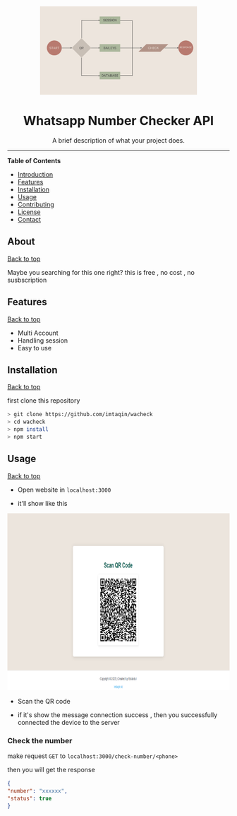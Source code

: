 
<p align="center">
  <img src="public/img/flow.png" alt="Your Logo" height="200"/>
</p>

<h1 align="center">Whatsapp Number Checker API</h1>

<p align="center">
  A brief description of what your project does.
</p>

<p align="center">
  <!-- You can add badges here if you like -->
</p>

---

**Table of Contents**
- [Introduction](#introduction)
- [Features](#features)
- [Installation](#installation)
- [Usage](#usage)
- [Contributing](#contributing)
- [License](#license)
- [Contact](#contact)

## About

[Back to top](#table-of-contents)

Maybe you searching for this one right?
this is free , no cost , no susbscription


## Features

[Back to top](#table-of-contents)

- Multi Account
- Handling session
- Easy to use

## Installation

[Back to top](#table-of-contents)

first clone this repository

```bash
> git clone https://github.com/imtaqin/wacheck
> cd wacheck
> npm install
> npm start
```

## Usage

[Back to top](#table-of-contents)

- Open website in `localhost:3000`

- it'll show like this
 <img src="public/img/ss.png" alt="Your Logo" height="400"/>

- Scan the QR code

- if it's show the message connection success , then you successfully connected the device to the server

### Check the number

make request `GET` to `localhost:3000/check-number/<phone>`

then you will get the response 

```json
{
"number": "xxxxxx",
"status": true
}
```


